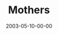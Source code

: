 ---
layout: message
category: message
series: "Supermodels"
title: "Mothers"
date: 2003-05-10-00-00
message_id: 224
audio: "http://s3.amazonaws.com/crossroads-media/media/legacy/mp3/Supermodels_05-11-03_Mothers.mp3"
audio-duration: "39:52"
flag: "N"
---
